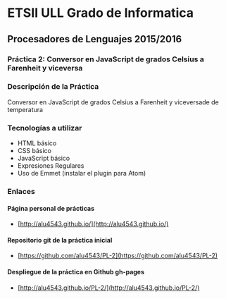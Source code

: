 # ETSII ULL Grado de Informatica
## Procesadores de Lenguajes 2015/2016
### Práctica 2: Conversor en JavaScript de grados Celsius a Farenheit y viceversa

### Descripción de la Práctica
Conversor en JavaScript de grados Celsius a Farenheit y viceversade de temperatura

### Tecnologías a utilizar
* HTML básico
* CSS básico
* JavaScript básico
* Expresiones Regulares
* Uso de Emmet (instalar el plugin para Atom)


### Enlaces
#### Página personal de prácticas

* [http://alu4543.github.io/](http://alu4543.github.io/)

#### Repositorio git de la práctica inicial

* [https://github.com/alu4543/PL-2](https://github.com/alu4543/PL-2)

#### Despliegue de la práctica en Github gh-pages

* [http://alu4543.github.io/PL-2/](http://alu4543.github.io/PL-2/)
